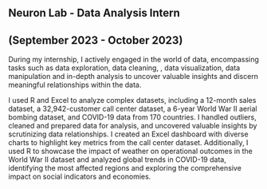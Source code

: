 ## Neuron Lab - Data Analysis Intern
## (September 2023 - October 2023)

During my internship, I actively engaged in the world of data, encompassing tasks such as data exploration, data cleaning, , data visualization, data manipulation and in-depth analysis to uncover valuable insights and discern meaningful relationships within the data.

I used R and Excel to analyze complex datasets, including a 12-month sales dataset, a 32,942-customer call center dataset, a 6-year World War II aerial bombing dataset, and COVID-19 data from 170 countries. I handled outliers, cleaned and prepared data for analysis, and uncovered valuable insights by scrutinizing data relationships. I created an Excel dashboard with diverse charts to highlight key metrics from the call center dataset. Additionally, I used R to showcase the impact of weather on operational outcomes in the World War II dataset and analyzed global trends in COVID-19 data, identifying the most affected regions and exploring the comprehensive impact on social indicators and economies.
